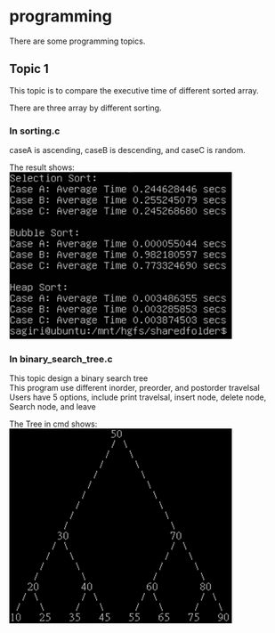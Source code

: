 # programming
There are some programming topics.

## Topic 1
This topic is to compare the executive time of different sorted array.  

There are three array by different sorting.  

### In sorting.c
caseA is ascending, caseB is descending, and caseC is random.  

The result shows:  
<img src=https://github.com/neneyhsw/programming/blob/main/sorting_results.png width="400" height="300">

### In binary_search_tree.c
This topic design a binary search tree  
This program use different inorder, preorder, and postorder travelsal  
Users have 5 options, include print travelsal, insert node, delete node, Search node, and leave  

The Tree in cmd shows:  
<img src=https://github.com/neneyhsw/programming/blob/main/show_tree.png width="400" height="350">
